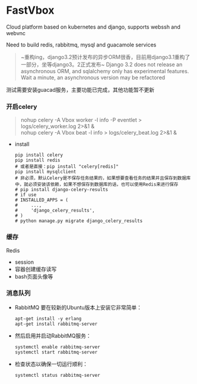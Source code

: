 # FastVbox

Cloud platform based on kubernetes and django, supports webssh and webvnc

Need to build redis, rabbitmq, mysql and guacamole services

> ~重构ing，django3.2预计发布的异步ORM很香，目前用django3.1重构了一部分，坐等django3。2正式发布~
> Django 3.2 does not release an asynchronous ORM, and sqlalchemy only has experimental features. Wait a minute, an asynchronous version may be refactored

测试需要安装guacad服务，主要功能已完成，其他功能暂不更新

### 开启celery  

> nohup celery -A Vbox worker -l info -P eventlet > logs/celery_worker.log 2>&1 &  
> nohup celery -A Vbox beat -l info > logs/celery_beat.log 2>&1 &
  - install
    ```
    pip install celery
    pip install redis
    # 或者是直接：pip install "celery[redis]"
    pip install mysqlclient
    # 非必须，默认Celery是不保存任务结果的，如果想要查看任务的结果并且保存到数据库中，就必须安装该依赖，如果不想保存到数据库的话，也可以使用Redis来进行保存
    # pip install django-celery-results
    # if use
    # INSTALLED_APPS = (
    #     ...,
    #     'django_celery_results',
    # )
    # python manage.py migrate django_celery_results
    ```

### 缓存
Redis

  - session
  - 容器创建缓存读写
  - bash页面头像等

### 消息队列
  - RabbitMQ
    要在较新的Ubuntu版本上安装它非常简单：
    ```
    apt-get install -y erlang
    apt-get install rabbitmq-server
    ```

  - 然后启用并启动RabbitMQ服务：
    ```
    systemctl enable rabbitmq-server
    systemctl start rabbitmq-server
    ```

  - 检查状态以确保一切运行顺利：
    ```
    systemctl status rabbitmq-server
    ```
